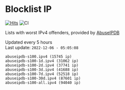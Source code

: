 # Blocklist IP

[![Hits](https://hits.seeyoufarm.com/api/count/incr/badge.svg?url=https%3A%2F%2Fgithub.com%2Fborestad%2Fblocklist-ip%2F&count_bg=%2379C83D&title_bg=%23555555&icon=&icon_color=%23E7E7E7&title=hits&edge_flat=false)](https://hits.seeyoufarm.com)  ![CI](https://img.shields.io/github/workflow/status/borestad/blocklist-ip/CI?style=flat-square)

Lists with worst IPv4 offenders, provided by [AbuseIPDB](https://www.abuseipdb.com/)

<!-- FOOTER-PLACEHOLDER -->
Updated every 5 hours<br>
Last update: `2022-12-06 - 05:05:08`
```
abuseipdb-s100.ipv4 (15745 ip)
abuseipdb-s100-1d.ipv4 (31062 ip)
abuseipdb-s100-2d.ipv4 (37741 ip)
abuseipdb-s100-3d.ipv4 (41688 ip)
abuseipdb-s100-7d.ipv4 (52518 ip)
abuseipdb-s100-30d.ipv4 (87601 ip)
abuseipdb-s100-all.ipv4 (94040 ip)
```
